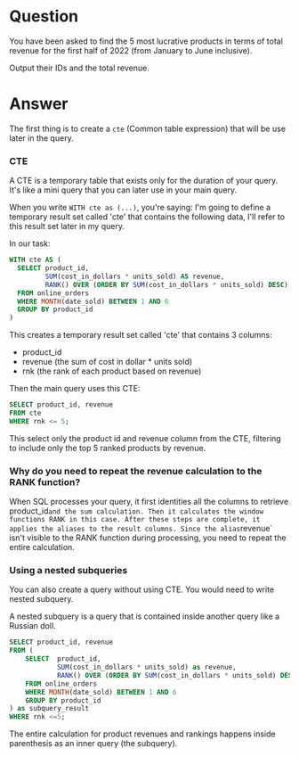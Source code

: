 # Question

You have been asked to find the 5 most lucrative products in terms of total revenue for the first half of 2022 (from January to June inclusive).

Output their IDs and the total revenue.

# Answer

The first thing is to create a `cte` (Common table expression) that will be use later in the query.

### CTE

A CTE is a temporary table that exists only for the duration of your query. It's like a mini query that you can later use in your main query.

When you write `WITH cte as (...)`, you're saying: I'm going to define a temporary result set called 'cte' that contains the following data, I'll refer to this result set later in my query. 

In our task:

````sql
WITH cte AS (
  SELECT product_id,
         SUM(cost_in_dollars * units_sold) AS revenue,
         RANK() OVER (ORDER BY SUM(cost_in_dollars * units_sold) DESC) AS rnk
  FROM online_orders
  WHERE MONTH(date_sold) BETWEEN 1 AND 6
  GROUP BY product_id
)
````
This creates a temporary result set called 'cte' that contains 3 columns:
- product_id
- revenue (the sum of cost in dollar * units sold)
- rnk (the rank of each product based on revenue)

Then the main query uses this CTE:

````sql
SELECT product_id, revenue
FROM cte
WHERE rnk <= 5;
````

This select only the product id and revenue column from the CTE, filtering to include only the top 5 ranked products by revenue. 

### Why do you need to repeat the revenue calculation to the RANK function?

When SQL processes your query, it first identities all the columns to retrieve product_id` and the sum calculation. Then it calculates the window functions RANK in this case. After these steps are complete, it applies the aliases to the result columns. Since the alias `revenue` isn't visible to the RANK function during processing, you need to repeat the entire calculation. 


### Using a nested subqueries 

You can also create a query without using CTE. You would need to write nested subquery. 

A nested subquery is a query that is contained inside another query like a Russian doll. 

```sql
SELECT product_id, revenue
FROM (
    SELECT  product_id,
            SUM(cost_in_dollars * units_sold) as revenue,
            RANK() OVER (ORDER BY SUM(cost_in_dollars * units_sold) DESC) AS rnk
    FROM online_orders
    WHERE MONTH(date_sold) BETWEEN 1 AND 6
    GROUP BY product_id
) as subquery_result
WHERE rnk <=5;
```

The entire calculation for product revenues and rankings happens inside parenthesis as an inner query (the subquery).
